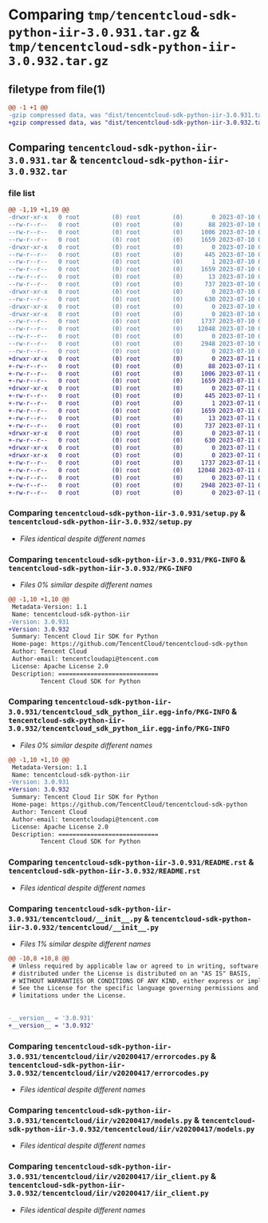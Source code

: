 # Comparing `tmp/tencentcloud-sdk-python-iir-3.0.931.tar.gz` & `tmp/tencentcloud-sdk-python-iir-3.0.932.tar.gz`

## filetype from file(1)

```diff
@@ -1 +1 @@
-gzip compressed data, was "dist/tencentcloud-sdk-python-iir-3.0.931.tar", last modified: Mon Jul 10 00:42:21 2023, max compression
+gzip compressed data, was "dist/tencentcloud-sdk-python-iir-3.0.932.tar", last modified: Tue Jul 11 00:47:32 2023, max compression
```

## Comparing `tencentcloud-sdk-python-iir-3.0.931.tar` & `tencentcloud-sdk-python-iir-3.0.932.tar`

### file list

```diff
@@ -1,19 +1,19 @@
-drwxr-xr-x   0 root         (0) root         (0)        0 2023-07-10 00:42:21.000000 tencentcloud-sdk-python-iir-3.0.931/
--rw-r--r--   0 root         (0) root         (0)       88 2023-07-10 00:42:21.000000 tencentcloud-sdk-python-iir-3.0.931/setup.cfg
--rw-r--r--   0 root         (0) root         (0)     1006 2023-07-10 00:42:20.000000 tencentcloud-sdk-python-iir-3.0.931/setup.py
--rw-r--r--   0 root         (0) root         (0)     1659 2023-07-10 00:42:21.000000 tencentcloud-sdk-python-iir-3.0.931/PKG-INFO
-drwxr-xr-x   0 root         (0) root         (0)        0 2023-07-10 00:42:21.000000 tencentcloud-sdk-python-iir-3.0.931/tencentcloud_sdk_python_iir.egg-info/
--rw-r--r--   0 root         (0) root         (0)      445 2023-07-10 00:42:21.000000 tencentcloud-sdk-python-iir-3.0.931/tencentcloud_sdk_python_iir.egg-info/SOURCES.txt
--rw-r--r--   0 root         (0) root         (0)        1 2023-07-10 00:42:21.000000 tencentcloud-sdk-python-iir-3.0.931/tencentcloud_sdk_python_iir.egg-info/dependency_links.txt
--rw-r--r--   0 root         (0) root         (0)     1659 2023-07-10 00:42:21.000000 tencentcloud-sdk-python-iir-3.0.931/tencentcloud_sdk_python_iir.egg-info/PKG-INFO
--rw-r--r--   0 root         (0) root         (0)       13 2023-07-10 00:42:21.000000 tencentcloud-sdk-python-iir-3.0.931/tencentcloud_sdk_python_iir.egg-info/top_level.txt
--rw-r--r--   0 root         (0) root         (0)      737 2023-07-10 00:42:20.000000 tencentcloud-sdk-python-iir-3.0.931/README.rst
-drwxr-xr-x   0 root         (0) root         (0)        0 2023-07-10 00:42:21.000000 tencentcloud-sdk-python-iir-3.0.931/tencentcloud/
--rw-r--r--   0 root         (0) root         (0)      630 2023-07-10 00:42:20.000000 tencentcloud-sdk-python-iir-3.0.931/tencentcloud/__init__.py
-drwxr-xr-x   0 root         (0) root         (0)        0 2023-07-10 00:42:21.000000 tencentcloud-sdk-python-iir-3.0.931/tencentcloud/iir/
-drwxr-xr-x   0 root         (0) root         (0)        0 2023-07-10 00:42:21.000000 tencentcloud-sdk-python-iir-3.0.931/tencentcloud/iir/v20200417/
--rw-r--r--   0 root         (0) root         (0)     1737 2023-07-10 00:42:20.000000 tencentcloud-sdk-python-iir-3.0.931/tencentcloud/iir/v20200417/errorcodes.py
--rw-r--r--   0 root         (0) root         (0)    12048 2023-07-10 00:42:20.000000 tencentcloud-sdk-python-iir-3.0.931/tencentcloud/iir/v20200417/models.py
--rw-r--r--   0 root         (0) root         (0)        0 2023-07-10 00:42:20.000000 tencentcloud-sdk-python-iir-3.0.931/tencentcloud/iir/v20200417/__init__.py
--rw-r--r--   0 root         (0) root         (0)     2948 2023-07-10 00:42:20.000000 tencentcloud-sdk-python-iir-3.0.931/tencentcloud/iir/v20200417/iir_client.py
--rw-r--r--   0 root         (0) root         (0)        0 2023-07-10 00:42:20.000000 tencentcloud-sdk-python-iir-3.0.931/tencentcloud/iir/__init__.py
+drwxr-xr-x   0 root         (0) root         (0)        0 2023-07-11 00:47:32.000000 tencentcloud-sdk-python-iir-3.0.932/
+-rw-r--r--   0 root         (0) root         (0)       88 2023-07-11 00:47:32.000000 tencentcloud-sdk-python-iir-3.0.932/setup.cfg
+-rw-r--r--   0 root         (0) root         (0)     1006 2023-07-11 00:47:32.000000 tencentcloud-sdk-python-iir-3.0.932/setup.py
+-rw-r--r--   0 root         (0) root         (0)     1659 2023-07-11 00:47:32.000000 tencentcloud-sdk-python-iir-3.0.932/PKG-INFO
+drwxr-xr-x   0 root         (0) root         (0)        0 2023-07-11 00:47:32.000000 tencentcloud-sdk-python-iir-3.0.932/tencentcloud_sdk_python_iir.egg-info/
+-rw-r--r--   0 root         (0) root         (0)      445 2023-07-11 00:47:32.000000 tencentcloud-sdk-python-iir-3.0.932/tencentcloud_sdk_python_iir.egg-info/SOURCES.txt
+-rw-r--r--   0 root         (0) root         (0)        1 2023-07-11 00:47:32.000000 tencentcloud-sdk-python-iir-3.0.932/tencentcloud_sdk_python_iir.egg-info/dependency_links.txt
+-rw-r--r--   0 root         (0) root         (0)     1659 2023-07-11 00:47:32.000000 tencentcloud-sdk-python-iir-3.0.932/tencentcloud_sdk_python_iir.egg-info/PKG-INFO
+-rw-r--r--   0 root         (0) root         (0)       13 2023-07-11 00:47:32.000000 tencentcloud-sdk-python-iir-3.0.932/tencentcloud_sdk_python_iir.egg-info/top_level.txt
+-rw-r--r--   0 root         (0) root         (0)      737 2023-07-11 00:47:32.000000 tencentcloud-sdk-python-iir-3.0.932/README.rst
+drwxr-xr-x   0 root         (0) root         (0)        0 2023-07-11 00:47:32.000000 tencentcloud-sdk-python-iir-3.0.932/tencentcloud/
+-rw-r--r--   0 root         (0) root         (0)      630 2023-07-11 00:47:32.000000 tencentcloud-sdk-python-iir-3.0.932/tencentcloud/__init__.py
+drwxr-xr-x   0 root         (0) root         (0)        0 2023-07-11 00:47:32.000000 tencentcloud-sdk-python-iir-3.0.932/tencentcloud/iir/
+drwxr-xr-x   0 root         (0) root         (0)        0 2023-07-11 00:47:32.000000 tencentcloud-sdk-python-iir-3.0.932/tencentcloud/iir/v20200417/
+-rw-r--r--   0 root         (0) root         (0)     1737 2023-07-11 00:47:32.000000 tencentcloud-sdk-python-iir-3.0.932/tencentcloud/iir/v20200417/errorcodes.py
+-rw-r--r--   0 root         (0) root         (0)    12048 2023-07-11 00:47:32.000000 tencentcloud-sdk-python-iir-3.0.932/tencentcloud/iir/v20200417/models.py
+-rw-r--r--   0 root         (0) root         (0)        0 2023-07-11 00:47:32.000000 tencentcloud-sdk-python-iir-3.0.932/tencentcloud/iir/v20200417/__init__.py
+-rw-r--r--   0 root         (0) root         (0)     2948 2023-07-11 00:47:32.000000 tencentcloud-sdk-python-iir-3.0.932/tencentcloud/iir/v20200417/iir_client.py
+-rw-r--r--   0 root         (0) root         (0)        0 2023-07-11 00:47:32.000000 tencentcloud-sdk-python-iir-3.0.932/tencentcloud/iir/__init__.py
```

### Comparing `tencentcloud-sdk-python-iir-3.0.931/setup.py` & `tencentcloud-sdk-python-iir-3.0.932/setup.py`

 * *Files identical despite different names*

### Comparing `tencentcloud-sdk-python-iir-3.0.931/PKG-INFO` & `tencentcloud-sdk-python-iir-3.0.932/PKG-INFO`

 * *Files 0% similar despite different names*

```diff
@@ -1,10 +1,10 @@
 Metadata-Version: 1.1
 Name: tencentcloud-sdk-python-iir
-Version: 3.0.931
+Version: 3.0.932
 Summary: Tencent Cloud Iir SDK for Python
 Home-page: https://github.com/TencentCloud/tencentcloud-sdk-python
 Author: Tencent Cloud
 Author-email: tencentcloudapi@tencent.com
 License: Apache License 2.0
 Description: ============================
         Tencent Cloud SDK for Python
```

### Comparing `tencentcloud-sdk-python-iir-3.0.931/tencentcloud_sdk_python_iir.egg-info/PKG-INFO` & `tencentcloud-sdk-python-iir-3.0.932/tencentcloud_sdk_python_iir.egg-info/PKG-INFO`

 * *Files 0% similar despite different names*

```diff
@@ -1,10 +1,10 @@
 Metadata-Version: 1.1
 Name: tencentcloud-sdk-python-iir
-Version: 3.0.931
+Version: 3.0.932
 Summary: Tencent Cloud Iir SDK for Python
 Home-page: https://github.com/TencentCloud/tencentcloud-sdk-python
 Author: Tencent Cloud
 Author-email: tencentcloudapi@tencent.com
 License: Apache License 2.0
 Description: ============================
         Tencent Cloud SDK for Python
```

### Comparing `tencentcloud-sdk-python-iir-3.0.931/README.rst` & `tencentcloud-sdk-python-iir-3.0.932/README.rst`

 * *Files identical despite different names*

### Comparing `tencentcloud-sdk-python-iir-3.0.931/tencentcloud/__init__.py` & `tencentcloud-sdk-python-iir-3.0.932/tencentcloud/__init__.py`

 * *Files 1% similar despite different names*

```diff
@@ -10,8 +10,8 @@
 # Unless required by applicable law or agreed to in writing, software
 # distributed under the License is distributed on an "AS IS" BASIS,
 # WITHOUT WARRANTIES OR CONDITIONS OF ANY KIND, either express or implied.
 # See the License for the specific language governing permissions and
 # limitations under the License.
 
 
-__version__ = '3.0.931'
+__version__ = '3.0.932'
```

### Comparing `tencentcloud-sdk-python-iir-3.0.931/tencentcloud/iir/v20200417/errorcodes.py` & `tencentcloud-sdk-python-iir-3.0.932/tencentcloud/iir/v20200417/errorcodes.py`

 * *Files identical despite different names*

### Comparing `tencentcloud-sdk-python-iir-3.0.931/tencentcloud/iir/v20200417/models.py` & `tencentcloud-sdk-python-iir-3.0.932/tencentcloud/iir/v20200417/models.py`

 * *Files identical despite different names*

### Comparing `tencentcloud-sdk-python-iir-3.0.931/tencentcloud/iir/v20200417/iir_client.py` & `tencentcloud-sdk-python-iir-3.0.932/tencentcloud/iir/v20200417/iir_client.py`

 * *Files identical despite different names*


